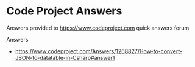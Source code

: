 # Code Project Answers
Answers provided to https://www.codeproject.com quick answers forum

Answers
* https://www.codeproject.com/Answers/1268827/How-to-convert-JSON-to-datatable-in-Csharp#answer1
